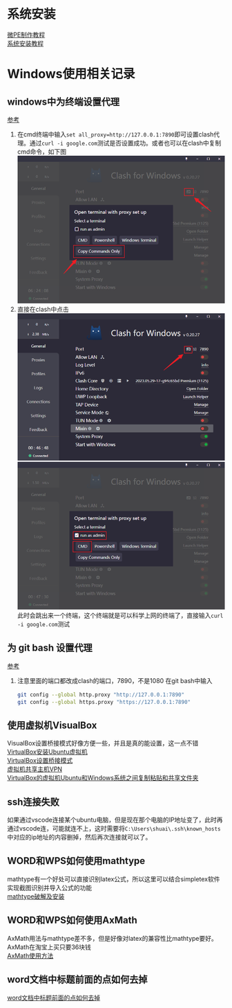 # 系统安装 
[微PE制作教程](https://www.bilibili.com/video/BV1vT4y1n7JX)  
[系统安装教程](https://www.wepe.com.cn/ubook/installwin810.html)  

# Windows使用相关记录
## windows中为终端设置代理
[参考](https://blog.csdn.net/csj777/article/details/129536997)
1. 在cmd终端中输入`set all_proxy=http://127.0.0.1:7890`即可设置clash代理。通过`curl -i google.com`测试是否设置成功。或者也可以在clash中复制cmd命令，如下图  
   ![alt text](.assets_IMG/UbuntuTutorial/image-30.png)
2. 直接在clash中点击
   ![alt text](.assets_IMG/UbuntuTutorial/image-28.png)  
   ![alt text](.assets_IMG/UbuntuTutorial/image-29.png)  
   此时会跳出来一个终端，这个终端就是可以科学上网的终端了，直接输入`curl -i google.com`测试
## 为 git bash 设置代理
[参考](https://jjayyyyyyy.github.io/2019/08/11/git_bash_proxy.html)
1. 注意里面的端口都改成clash的端口，7890，不是1080
   在git bash中输入
   ```bash
   git config --global http.proxy "http://127.0.0.1:7890"
   git config --global https.proxy "https://127.0.0.1:7890"
   ```
## 使用虚拟机VisualBox
VisualBox设置桥接模式好像方便一些，并且是真的能设置，这一点不错  
[VirtualBox安装Ubuntu虚拟机](https://blog.csdn.net/Amentos/article/details/127733864)  
[VirtualBox设置桥接模式](https://blog.csdn.net/Hongwei_1990/article/details/105340373)  
[虚拟机共享主机VPN](https://blog.csdn.net/qq_27462573/article/details/130484723)  
[VirtualBox的虚拟机Ubuntu和Windows系统之间复制粘贴和共享文件夹](https://blog.csdn.net/weixin_64993156/article/details/129728005)  

## ssh连接失败
如果通过vscode连接某个ubuntu电脑，但是现在那个电脑的IP地址变了，此时再通过vscode连，可能就连不上，这时需要将`C:\Users\shuai\.ssh\known_hosts`中对应的ip地址的内容删掉，然后再次连接就可以了。  

## WORD和WPS如何使用mathtype
mathtype有一个好处可以直接识别latex公式，所以这里可以结合simpletex软件实现截图识别并导入公式的功能  
[mathtype破解及安装](https://www.bilibili.com/video/BV1aM4m127YJ)  

## WORD和WPS如何使用AxMath
AxMath用法与mathtype差不多，但是好像对latex的兼容性比mathtype要好。AxMath在淘宝上买只要36块钱  
[AxMath使用方法](https://www.bilibili.com/video/BV1Rq4y1S7S8)  

## word文档中标题前面的点如何去掉
[word文档中标题前面的点如何去掉](https://blog.csdn.net/gymaisyl/article/details/86687732)  

